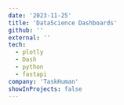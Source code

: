 ```yaml
---
date: '2023-11-25'
title: 'DataScience Dashboards'
github: ''
external: ''
tech:
  - plotly
  - Dash
  - python
  - fastapi
company: 'TaskHuman'
showInProjects: false
---
```

